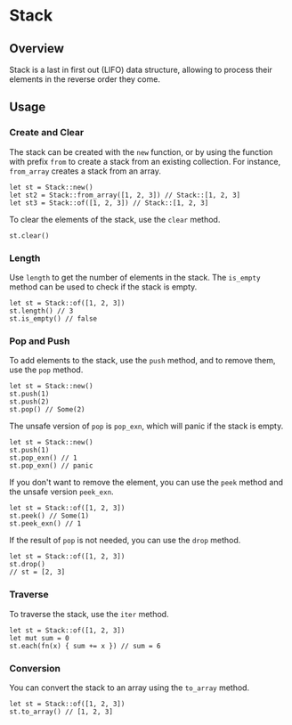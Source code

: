 # Stack

## Overview

Stack is a last in first out (LIFO) data structure, allowing to process their elements in the reverse order they come.

## Usage

### Create and Clear

The stack can be created with the `new` function, or by using the function with prefix `from` to create a stack from an existing collection.
For instance, `from_array` creates a stack from an array.

```moonbit
let st = Stack::new()
let st2 = Stack::from_array([1, 2, 3]) // Stack::[1, 2, 3]
let st3 = Stack::of([1, 2, 3]) // Stack::[1, 2, 3]
```

To clear the elements of the stack, use the `clear` method.

```moonbit
st.clear()
```

### Length

Use `length` to get the number of elements in the stack. The `is_empty` method can be used to check if the stack is empty.

```moonbit
let st = Stack::of([1, 2, 3])
st.length() // 3
st.is_empty() // false
```

### Pop and Push

To add elements to the stack, use the `push` method, and to remove them, use the `pop` method.

```moonbit
let st = Stack::new()
st.push(1)
st.push(2)
st.pop() // Some(2)
```

The unsafe version of `pop` is `pop_exn`, which will panic if the stack is empty.

```moonbit
let st = Stack::new()
st.push(1)
st.pop_exn() // 1
st.pop_exn() // panic
```

If you don't want to remove the element, you can use the `peek` method and the unsafe version `peek_exn`.

```moonbit
let st = Stack::of([1, 2, 3])
st.peek() // Some(1)
st.peek_exn() // 1
```

If the result of `pop` is not needed, you can use the `drop` method.

```moonbit
let st = Stack::of([1, 2, 3])
st.drop()
// st = [2, 3]
```

### Traverse

To traverse the stack, use the `iter` method.

```moonbit
let st = Stack::of([1, 2, 3])
let mut sum = 0
st.each(fn(x) { sum += x }) // sum = 6
```

### Conversion

You can convert the stack to an array using the `to_array` method.

```moonbit
let st = Stack::of([1, 2, 3])
st.to_array() // [1, 2, 3]
```
